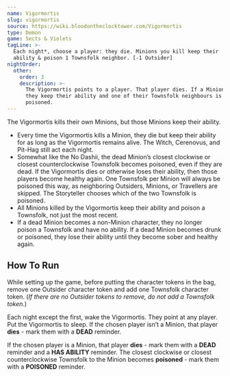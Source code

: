 ```yaml
---
name: Vigormortis
slug: vigormortis
source: https://wiki.bloodontheclocktower.com/Vigormortis
type: Demon
game: Sects & Violets
tagLine: >-
  Each night*, choose a player: they die. Minions you kill keep their
  ability & poison 1 Townsfolk neighbor. [-1 Outsider]
nightOrder:
  other:
    order: 3
    description: >-
      The Vigormortis points to a player. That player dies. If a Minion,
      they keep their ability and one of their Townsfolk neighbours is
      poisoned.
---
```


The Vigormortis kills their own Minions, but those Minions keep their
ability.

- Every time the Vigormortis kills a Minion, they die but keep their
  ability for as long as the Vigormortis remains alive. The Witch,
  Cerenovus, and Pit-Hag still act each night.
- Somewhat like the No Dashii, the dead Minion’s closest clockwise or
  closest counterclockwise Townsfolk becomes poisoned, even if they are
  dead. If the Vigormortis dies or otherwise loses their ability, then
  those players become healthy again. One Townsfolk per Minion will
  always be poisoned this way, as neighboring Outsiders, Minions, or
  Travellers are skipped. The Storyteller chooses which of the two
  Townsfolk is poisoned.
- All Minions killed by the Vigormortis keep their ability and poison a
  Townsfolk, not just the most recent.
- If a dead Minion becomes a non-Minion character, they no longer poison
  a Townsfolk and have no ability. If a dead Minion becomes drunk or
  poisoned, they lose their ability until they become sober and healthy
  again.

## How To Run

While setting up the game, before putting the character tokens in the
bag, remove one Outsider character token and add one Townsfolk character
token. (_If there are no Outsider tokens to remove, do not add a
Townsfolk token._)

Each night except the first, wake the Vigormortis. They point at any
player. Put the Vigormortis to sleep. If the chosen player isn’t a
Minion, that player **dies** - mark them with a **DEAD** reminder.

If the chosen player is a Minion, that player **dies** - mark them with
a **DEAD** reminder and a **HAS ABILITY** reminder. The closest
clockwise or closest counterclockwise Townsfolk to the Minion becomes
**poisoned** - mark them with a **POISONED** reminder.
